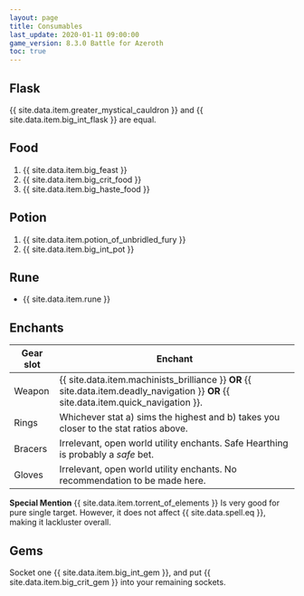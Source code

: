 ```yaml
---
layout: page
title: Consumables
last_update: 2020-01-11 09:00:00
game_version: 8.3.0 Battle for Azeroth
toc: true
---
```


## Flask
{{ site.data.item.greater_mystical_cauldron }} and {{ site.data.item.big_int_flask }} are equal.

## Food
1. {{ site.data.item.big_feast }}
1. {{ site.data.item.big_crit_food }}
1. {{ site.data.item.big_haste_food }}

## Potion
1. {{ site.data.item.potion_of_unbridled_fury }}
1. {{ site.data.item.big_int_pot }}

## Rune
- {{ site.data.item.rune }}

## Enchants

Gear slot | Enchant
--- | ---
Weapon | {{ site.data.item.machinists_brilliance }} **OR** {{ site.data.item.deadly_navigation }} **OR** {{ site.data.item.quick_navigation }}.
Rings | Whichever stat a) sims the highest and b) takes you closer to the stat ratios above.
Bracers | Irrelevant, open world utility enchants. Safe Hearthing is probably a *safe* bet.
Gloves | Irrelevant, open world utility enchants. No recommendation to be made here.

**Special Mention** {{ site.data.item.torrent_of_elements }} Is very good for pure single target. However, it does not affect {{ site.data.spell.eq }}, making it lackluster overall.

## Gems

Socket one {{ site.data.item.big_int_gem }}, and put {{ site.data.item.big_crit_gem }} into your remaining sockets.

